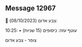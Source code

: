 ## Message 12967

🔴 צבע אדום (08/10/2023):

10:25:
• עוטף עזה: כיסופים (15 שניות)

צופר - צבע אדום

